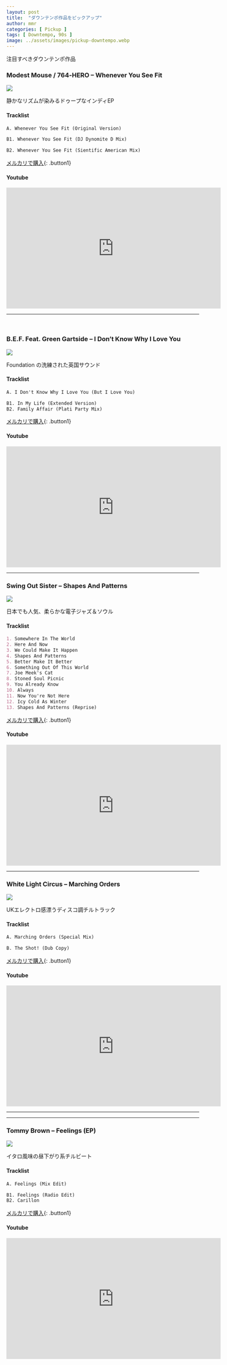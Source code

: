 ```yaml
---
layout: post
title:  "ダウンテンポ作品をピックアップ"
author: mmr
categories: [ Pickup ]
tags: [ Downtempo, 90s ]
image: ../assets/images/pickup-downtempo.webp
---
```


注目すべきダウンテンポ作品


### Modest Mouse / 764‑HERO – Whenever You See Fit
<a href="https://jp.mercari.com/item/m99852743815?afid=6142608987"><img src="../assets/images/Modest%20Mouse%20764-HERO%20%E2%80%93%20Whenever%20You%20See%20Fit.jpg"></a>

静かなリズムが染みるドゥープなインディEP

#### Tracklist
```md
A. Whenever You See Fit (Original Version)

B1. Whenever You See Fit (DJ Dynomite D Mix)

B2. Whenever You See Fit (Sientific American Mix)
```


[メルカリで購入](https://jp.mercari.com/item/m99852743815?afid=6142608987){: .button1}


#### Youtube
<iframe width="560" height="315" src="https://www.youtube.com/embed/4FhVkJkOjiU?si=-XOGs3zBc2_iqlCI" title="YouTube video player" frameborder="0" allow="accelerometer; autoplay; clipboard-write; encrypted-media; gyroscope; picture-in-picture; web-share" referrerpolicy="strict-origin-when-cross-origin" allowfullscreen></iframe>
<hr>
<br>

### B.E.F. Feat. Green Gartside – I Don’t Know Why I Love You
<a href="https://jp.mercari.com/item/m50800315242?afid=6142608987"><img src="../assets/images/B.E.F.%20Featuring%20Green%20Gartside%20%E2%80%93%20I%20Don't%20Know%20Why%20I%20Love%20You.jpg"></a>

Foundation の洗練された英国サウンド

#### Tracklist
```md
A. I Don't Know Why I Love You (But I Love You)

B1. In My Life (Extended Version)
B2. Family Affair (Plati Party Mix)
```


[メルカリで購入](https://jp.mercari.com/item/m50800315242?afid=6142608987){: .button1}


#### Youtube
<iframe width="560" height="315" src="https://www.youtube.com/embed/-Alovg32ZbQ?si=oP2TuMPFpnStQw-O" title="YouTube video player" frameborder="0" allow="accelerometer; autoplay; clipboard-write; encrypted-media; gyroscope; picture-in-picture; web-share" referrerpolicy="strict-origin-when-cross-origin" allowfullscreen></iframe>
<hr>


### Swing Out Sister – Shapes And Patterns
<a href="https://jp.mercari.com/item/m34567494829?afid=6142608987"><img src="../assets/images/Swing%20Out%20Sister%20%E2%80%93%20Shapes%20And%20Patterns.jpg"></a>

日本でも人気、柔らかな電子ジャズ＆ソウル 

#### Tracklist
```md
1. Somewhere In The World
2. Here And Now
3. We Could Make It Happen
4. Shapes And Patterns
5. Better Make It Better
6. Something Out Of This World
7. Joe Meek's Cat
8. Stoned Soul Picnic
9. You Already Know
10. Always
11. Now You're Not Here
12. Icy Cold As Winter
13. Shapes And Patterns (Reprise)
```


[メルカリで購入](https://jp.mercari.com/item/m34567494829?afid=6142608987){: .button1}


#### Youtube
<iframe width="560" height="315" src="https://www.youtube.com/embed/rWrIuSbpNO0?si=LWTlZEawiK8BR6zC" title="YouTube video player" frameborder="0" allow="accelerometer; autoplay; clipboard-write; encrypted-media; gyroscope; picture-in-picture; web-share" referrerpolicy="strict-origin-when-cross-origin" allowfullscreen></iframe>
<hr>


### White Light Circus – Marching Orders
<a href="https://jp.mercari.com/item/m33139936589?afid=6142608987"><img src="../assets/images/White%20Light%20Circus%20%E2%80%93%20Marching%20Orders.jpg"></a>

UKエレクトロ感漂うディスコ調チルトラック

#### Tracklist
```md
A. Marching Orders (Special Mix)

B. The Shot! (Dub Copy)
```


[メルカリで購入](https://jp.mercari.com/item/m33139936589?afid=6142608987){: .button1}

#### Youtube
<iframe width="560" height="315" src="https://www.youtube.com/embed/7P0PxTEuSLY?si=md9VAShG3YBHgjyJ" title="YouTube video player" frameborder="0" allow="accelerometer; autoplay; clipboard-write; encrypted-media; gyroscope; picture-in-picture; web-share" referrerpolicy="strict-origin-when-cross-origin" allowfullscreen></iframe>
<hr>
<hr>


### Tommy Brown – Feelings (EP)
<a href="https://jp.mercari.com/item/m69743649538?afid=6142608987"><img src="../assets/images/Tommy%20Brown%20%E2%80%93%20Feelings.jpg"></a>

イタロ風味の昼下がり系チルビート 

#### Tracklist
```md
A. Feelings (Mix Edit)

B1. Feelings (Radio Edit)
B2. Carillon
```


[メルカリで購入](https://jp.mercari.com/item/m69743649538?afid=6142608987){: .button1}


#### Youtube
<iframe width="560" height="315" src="https://www.youtube.com/embed/q3m_c59ddTE?si=UIL3E_2dltliUTGU" title="YouTube video player" frameborder="0" allow="accelerometer; autoplay; clipboard-write; encrypted-media; gyroscope; picture-in-picture; web-share" referrerpolicy="strict-origin-when-cross-origin" allowfullscreen></iframe>
